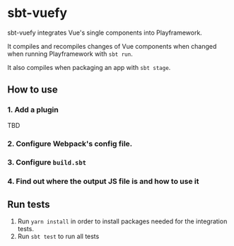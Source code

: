 sbt-vuefy
==========

sbt-vuefy integrates Vue's single components into Playframework.

It compiles and recompiles changes of Vue components when changed when running Playframework with `sbt run`.

It also compiles when packaging an app with `sbt stage`.


How to use
-----------

### 1. Add a plugin

TBD

### 2. Configure Webpack's config file.

### 3. Configure `build.sbt`

### 4. Find out where the output JS file is and how to use it



Run tests
---------------

1. Run `yarn install` in order to install packages needed for the integration tests.
2. Run `sbt test` to run all tests
